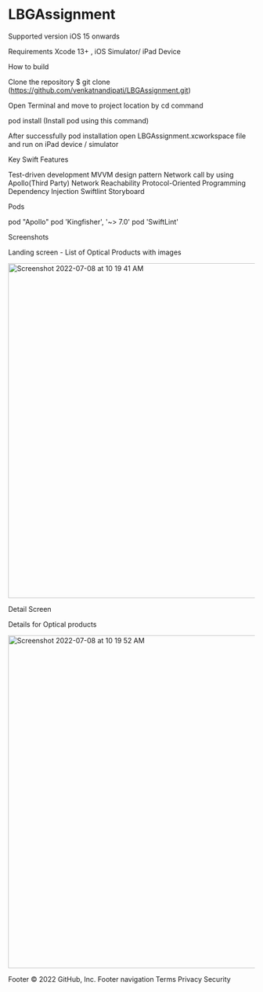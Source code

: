 # LBGAssignment

Supported version
iOS 15 onwards

Requirements
Xcode 13+ , iOS Simulator/ iPad Device

How to build

Clone the repository $ git clone (https://github.com/venkatnandipati/LBGAssignment.git)

Open Terminal and move to project location by cd command

pod install (Install pod using this command)

After successfully pod installation open LBGAssignment.xcworkspace file and run on iPad device / simulator

Key Swift Features

Test-driven development
MVVM design pattern
Network call by using Apollo(Third Party)
Network Reachability
Protocol-Oriented Programming
Dependency Injection
Swiftlint
Storyboard

Pods

 pod "Apollo"
 pod 'Kingfisher', '~> 7.0'
 pod 'SwiftLint'
 
Screenshots


Landing screen - List of Optical Products with images 

<img width="682" alt="Screenshot 2022-07-08 at 10 19 41 AM" src="https://user-images.githubusercontent.com/6996849/177919748-d5c1acee-1880-43fc-bd6d-cdca752c7551.png">

Detail Screen 

Details for Optical products 

<img width="678" alt="Screenshot 2022-07-08 at 10 19 52 AM" src="https://user-images.githubusercontent.com/6996849/177920024-7d46d91e-07cc-406e-8918-542587e66bca.png">

Footer
© 2022 GitHub, Inc.
Footer navigation
Terms
Privacy
Security
